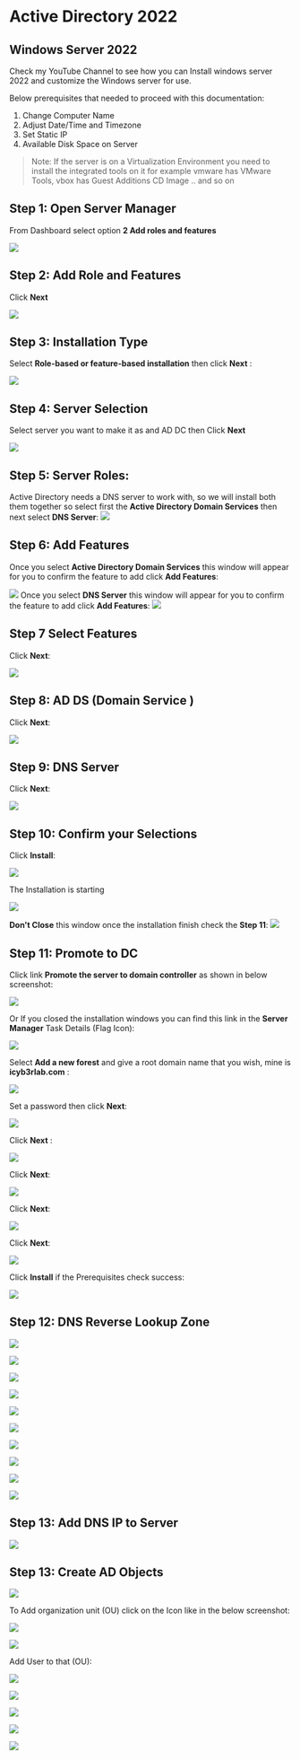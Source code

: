# Active Directory 2022


## Windows Server 2022

Check my YouTube Channel to see how you can Install windows server 2022 and customize the Windows server for use.

Below prerequisites that needed to proceed with this documentation:

1. Change Computer Name 
2. Adjust Date/Time and Timezone 
3. Set Static IP 
4. Available Disk Space on Server

> Note: If the server is on a Virtualization Environment you need to install the integrated tools on it for example vmware has VMware Tools, vbox has Guest Additions CD Image .. and so on


## Step 1: Open Server Manager 

From Dashboard select option **2 Add roles and features** 

![](attachments/Pasted%20image%2020220802132324.png)

## Step 2: Add Role and Features 

Click **Next**

![](attachments/Pasted%20image%2020220802132419.png)

## Step 3: Installation Type 
Select **Role-based or feature-based installation** then click **Next**  :

![](attachments/Pasted%20image%2020220802132452.png)

## Step 4: Server Selection
Select server you want to make it as and AD DC then Click **Next**

![](attachments/Pasted%20image%2020220802132543.png)

## Step 5: Server Roles:
Active Directory needs a DNS server to work with, so we will install both them together so select first the **Active Directory Domain Services** then next select **DNS Server**: 
![](attachments/Pasted%20image%2020220802132643.png)

## Step 6: Add Features
Once you select **Active Directory Domain Services** this window will appear for you to confirm the feature to add click **Add Features**:

![](attachments/Pasted%20image%2020220802132751.png)
Once you select **DNS Server** this window will appear for you to confirm the feature to add click **Add Features**:
![](attachments/Pasted%20image%2020220802132837.png)

## Step 7 Select Features 
Click **Next**:

![](attachments/Pasted%20image%2020220802132933.png)

## Step 8: AD DS (Domain Service )
Click **Next**:

![](attachments/Pasted%20image%2020220802133016.png)

## Step 9: DNS Server
Click **Next**:

![](attachments/Pasted%20image%2020220802133144.png)


## Step 10: Confirm your Selections
Click **Install**:

![](attachments/Pasted%20image%2020220802133226.png)

The Installation is starting

![](attachments/Pasted%20image%2020220802133256.png)

**Don't Close** this window once the installation finish check the **Step 11**:
![](attachments/Pasted%20image%2020220802134319.png)

## Step 11: Promote to DC 

Click link **Promote the server to domain controller** as shown in below screenshot:

![](attachments/Pasted%20image%2020220802134532.png)

Or If you closed the installation windows you can find this link in the **Server Manager** Task Details (Flag Icon):

![](attachments/Pasted%20image%2020220802134719.png)

Select **Add a new forest** and give a root domain name that you wish, mine is **icyb3rlab.com** :

![](attachments/Pasted%20image%2020220802135315.png)

Set a password then click **Next**:

![](attachments/Pasted%20image%2020220802135543.png)

Click **Next** : 

![](attachments/Pasted%20image%2020220802135700.png)

Click **Next**:

![](attachments/Pasted%20image%2020220802135754.png)

Click **Next**:

![](attachments/Pasted%20image%2020220802135847.png)

Click **Next**:

![](attachments/Pasted%20image%2020220802135916.png)

Click **Install** if the Prerequisites check success:

![](attachments/Pasted%20image%2020220802140118.png)



## Step 12: DNS Reverse Lookup Zone

![](attachments/Pasted%20image%2020220802142100.png)


![](attachments/Pasted%20image%2020220802142347.png)

![](attachments/Pasted%20image%2020220802142403.png)

![](attachments/Pasted%20image%2020220802142451.png)

![](attachments/Pasted%20image%2020220802142519.png)

![](attachments/Pasted%20image%2020220802142559.png)

![](attachments/Pasted%20image%2020220802142740.png)

![](attachments/Pasted%20image%2020220802142851.png)

![](attachments/Pasted%20image%2020220802142914.png)

![](attachments/Pasted%20image%2020220802143047.png)

## Step 13: Add DNS IP to Server

![](attachments/Pasted%20image%2020220802143421.png)

## Step 13: Create AD Objects 

![](attachments/Pasted%20image%2020220802143549.png)

To Add organization unit (OU) click on the Icon like in the below screenshot:

![](attachments/Pasted%20image%2020220802143737.png)

![](attachments/Pasted%20image%2020220802143846.png)

Add User to that (OU):

![](attachments/Pasted%20image%2020220802144016.png)


![](attachments/Pasted%20image%2020220802144125.png)

![](attachments/Pasted%20image%2020220802144310.png)

![](attachments/Pasted%20image%2020220802144349.png)

![](attachments/Pasted%20image%2020220802144427.png)


